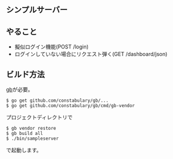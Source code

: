 シンプルサーバー
------------------

## やること

- 擬似ログイン機能(POST /login)
- ログインしていない場合にリクエスト弾く(GET /dashboard/json)

## ビルド方法

[gb](https://getgb.io/examples/getting-started/)が必要。

```
$ go get github.com/constabulary/gb/...
$ go get github.com/constabulary/gb/cmd/gb-vendor
```

プロジェクトディレクトリで

```
$ gb vendor restore
$ gb build all
$ ./bin/sampleserver
```

で起動します。
